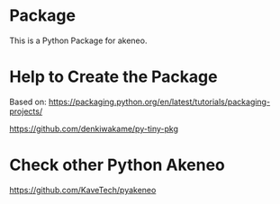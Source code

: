 # Package
This is a Python Package for akeneo.

# Help to Create the Package
Based on:
https://packaging.python.org/en/latest/tutorials/packaging-projects/

https://github.com/denkiwakame/py-tiny-pkg

# Check other Python Akeneo
https://github.com/KaveTech/pyakeneo